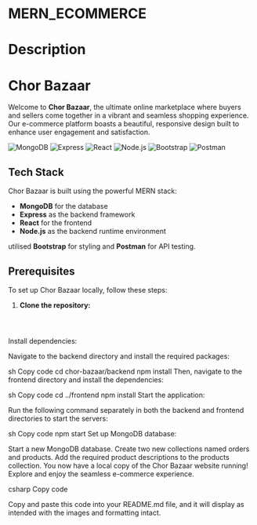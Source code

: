 # MERN_ECOMMERCE
# Description

# Chor Bazaar

Welcome to **Chor Bazaar**, the ultimate online marketplace where buyers and sellers come together in a vibrant and seamless shopping experience. Our e-commerce platform boasts a beautiful, responsive design built to enhance user engagement and satisfaction.

![MongoDB](https://img.icons8.com/color/48/000000/mongodb.png)
![Express](https://img.icons8.com/color/48/000000/express.png)
![React](https://img.icons8.com/color/48/000000/react-native.png)
![Node.js](https://img.icons8.com/color/48/000000/nodejs.png)
![Bootstrap](https://img.icons8.com/color/48/000000/bootstrap.png)
![Postman](https://img.icons8.com/dusk/48/000000/postman-api.png)

## Tech Stack
Chor Bazaar is built using the powerful MERN stack:
- **MongoDB** for the database
- **Express** as the backend framework
- **React** for the frontend
- **Node.js** as the backend runtime environment

utilised **Bootstrap** for styling and **Postman** for API testing.

## Prerequisites

To set up Chor Bazaar locally, follow these steps:
1. **Clone the repository:**
   ```sh git clone https://github.com/yourusername/chor-bazaar.git




Install dependencies:

Navigate to the backend directory and install the required packages:

sh
Copy code
cd chor-bazaar/backend
npm install
Then, navigate to the frontend directory and install the dependencies:

sh
Copy code
cd ../frontend
npm install
Start the application:

Run the following command separately in both the backend and frontend directories to start the servers:

sh
Copy code
npm start
Set up MongoDB database:

Start a new MongoDB database.
Create two new collections named orders and products.
Add the required product descriptions to the products collection.
You now have a local copy of the Chor Bazaar website running! Explore and enjoy the seamless e-commerce experience.

csharp
Copy code

Copy and paste this code into your README.md file, and it will display as intended with the images and formatting intact.
